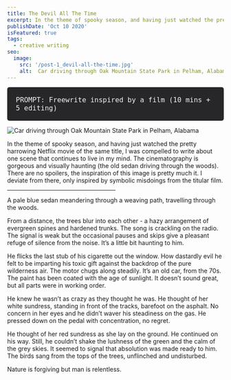 ```yaml
---
title: The Devil All The Time
excerpt: In the theme of spooky season, and having just watched the pretty harrowing Netflix movie of the same title, I was compelled to write about this gorgeous and visually haunting scene.
publishDate: 'Oct 10 2020'
isFeatured: true
tags:
  - creative writing
seo:
  image:
    src: '/post-1_devil-all-the-time.jpg'
    alt:  Car driving through Oak Mountain State Park in Pelham, Alabama
---
```


<div style="background-color: #27272a; padding: 20px; border-radius: 5px;">
  <span style="color: #f2f2f2; font-size: 16px; font-family: 'Monaco', 'Consolas', 'Lucida Console', monospace;">PROMPT: Freewrite inspired by a film (10 mins + 5 editing)</span>
</div>

![Car driving through Oak Mountain State Park in Pelham, Alabama](/post-1_devil-all-the-time.jpg)

In the theme of spooky season, and having just watched the pretty harrowing Netflix movie of the same title, I was compelled to write about one scene that continues to live in my mind. The cinematography is gorgeous and visually haunting (the old sedan driving through the woods). There are no spoilers, the inspiration of this image is pretty much it. I deviate from there, only inspired by symbolic misdoings from the titular film.

<hr align = "left" width="50%">

A pale blue sedan meandering through a weaving path, travelling through the woods.

From a distance, the trees blur into each other - a hazy arrangement of evergreen spines and hardened trunks. The song is crackling on the radio. The signal is weak but the occasional pauses and skips give a pleasant refuge of silence from the noise. It’s a little bit haunting to him.

He flicks the last stub of his cigarette out the window. How dastardly evil he felt to be imparting his toxic gift against the backdrop of the pure wilderness air. The motor chugs along steadily. It’s an old car, from the 70s. The paint has been coated with the age of sunlight. It doesn’t sound great, but all parts were in working order.

He knew he wasn’t as crazy as they thought he was. He thought of her white sundress, standing in front of the tracks, barefoot on the asphalt. No concern in her eyes and he didn’t waver his steadiness on the gas. He pressed down on the pedal with concentration, no regret.

He thought of her red sundress as she lay on the ground. He continued on his way. Still, he couldn’t shake the lushness of the green and the calm of the grey skies. It seemed to signal that absolution was made ready to him. The birds sang from the tops of the trees, unflinched and undisturbed.

Nature is forgiving but man is relentless.